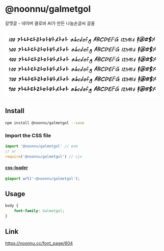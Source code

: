 # @noonnu/galmetgol

갈맷글 - 네이버 클로바 AI가 만든 나눔손글씨 글꼴

![example](./example.png)

## Install

```bash
npm install @noonnu/galmetgol --save
```

### Import the CSS file

```js
import '@noonnu/galmetgol' // esm
// or
require('@noonnu/galmetgol') // cjs
```

#### [css-loader](https://github.com/webpack-contrib/css-loader)

```css
@import url('~@noonnu/galmetgol');
```

## Usage

```css
body {
    font-family: Galmetgol;
}
```

## Link

https://noonnu.cc/font_page/604

